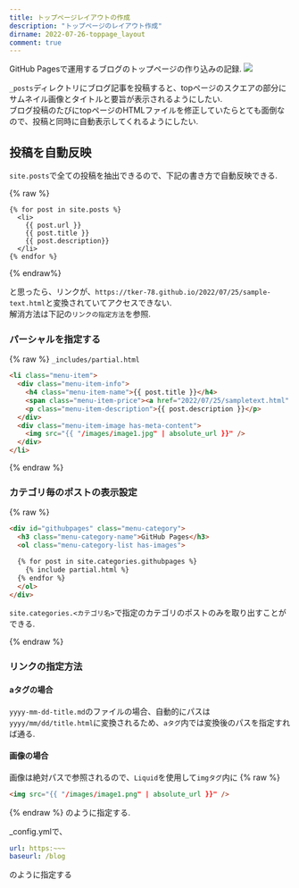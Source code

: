 ```yaml
---
title: トップページレイアウトの作成
description: "トップページのレイアウト作成"
dirname: 2022-07-26-toppage_layout
comment: true
---
```



GitHub Pagesで運用するブログのトップページの作り込みの記録. 
![]({{site.url}}/{{site.baseurl}}/images/posts/githubpages/2022-07-26-toppage_layout/image1.png)


`_posts`ディレクトリにブログ記事を投稿すると、topページのスクエアの部分にサムネイル画像とタイトルと要旨が表示されるようにしたい.  
ブログ投稿のたびにtopページのHTMLファイルを修正していたらとても面倒なので、投稿と同時に自動表示してくれるようにしたい.  


## 投稿を自動反映
`site.posts`で全ての投稿を抽出できるので、下記の書き方で自動反映できる.  

{% raw %}

```liquid
{% for post in site.posts %}
  <li>
	{{ post.url }}
	{{ post.title }}
	{{ post.description}}
  </li>
{% endfor %}
```

{% endraw%}


と思ったら、リンクが、`https://tker-78.github.io/2022/07/25/sample-text.html`と変換されていてアクセスできない.  
解消方法は下記の`リンクの指定方法`を参照.  

### パーシャルを指定する
{% raw %}
`_includes/partial.html`
```html
<li class="menu-item">
  <div class="menu-item-info">
    <h4 class="menu-item-name">{{ post.title }}</h4>
    <span class="menu-item-price"><a href="2022/07/25/sampletext.html" target="_blank">link</a></span>
    <p class="menu-item-description">{{ post.description }}</p>
  </div>
  <div class="menu-item-image has-meta-content">
    <img src="{{ "/images/image1.jpg" | absolute_url }}" />
  </div>
</li>
```

{% endraw %}


### カテゴリ毎のポストの表示設定
{% raw %}
```html
<div id="githubpages" class="menu-category">
  <h3 class="menu-category-name">GitHub Pages</h3>
  <ol class="menu-category-list has-images">

  {% for post in site.categories.githubpages %} 
    {% include partial.html %}
  {% endfor %}
  </ol>
</div>
```

`site.categories.<カテゴリ名>`で指定のカテゴリのポストのみを取り出すことができる.  

{% endraw %}

### リンクの指定方法
#### aタグの場合
`yyyy-mm-dd-title.md`のファイルの場合、自動的にパスは`yyyy/mm/dd/title.html`に変換されるため、`aタグ`内では変換後のパスを指定すれば通る.  

#### 画像の場合
画像は絶対パスで参照されるので、`Liquid`を使用して`imgタグ`内に
{% raw %}
```html
<img src="{{ "/images/image1.png" | absolute_url }}" />
```
{% endraw %}
のように指定する.  

_config.ymlで、
```yaml
url: https:~~~
baseurl: /blog
```
のように指定する


